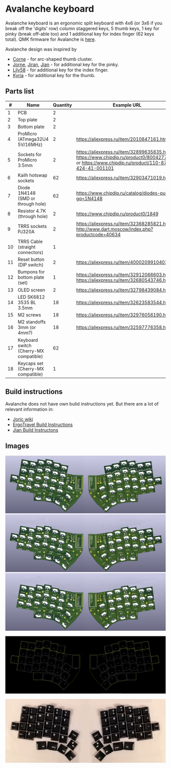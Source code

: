 # Avalanche keyboard

Avalanche keyboard is an ergonomic split keyboard with 4x6 (or 3x6 if you break off the 'digits' row) column staggered keys, 
5 thumb keys, 1 key for pinky (break off-able too) and 1 additional key for index finger (62 keys total). QMK firmware for Avalanche is [here](https://github.com/vlkv/qmk_firmware/tree/master/keyboards/avalanche).

Avalanche design was inspired by
* [Corne](https://github.com/foostan/crkbd) - for arc-shaped thumb cluster.
* [Jorne](https://github.com/joric/jorne), [Jiran](https://github.com/Ladniy/jiran), [Jian](https://github.com/KGOH/Jian-Info) - for additional key for the pinky.
* [Lily58](https://github.com/kata0510/Lily58) - for additional key for the index finger.
* [Kyria](https://github.com/splitkb/kyria) - for additional key for the thumb.

## Parts list

| #  | Name                          | Quantity | Example URL                                           |
|----|-------------------------------|----------|-------------------------------------------------------|
| 1  | PCB                           | 2        | |
| 2  | Top plate                     | 2        | |
| 3  | Bottom plate                  | 2        | |
| 4  | ProMicro (ATmega32U4 5V/16MHz)| 2        | https://aliexpress.ru/item/2010847161.html            |
| 5  | Sockets for ProMicro 3.5mm    | 2        | https://aliexpress.ru/item/32899635835.html or https://www.chipdip.ru/product0/8004277524 or https://www.chipdip.ru/product/110-87-424-41-001101           |
| 6  | Kailh hotswap sockets         | 62       | https://aliexpress.ru/item/32903471019.html           |
| 7  | Diode 1N4148 (SMD or through hole)  | 62       | https://www.chipdip.ru/catalog/diodes-pulse?gq=1N4148 |
| 8  | Resistor 4.7K (through hole)        | 2        | https://www.chipdip.ru/product0/1849 |
| 9  | TRRS sockets PJ320A                 | 2        | https://aliexpress.ru/item/32368285821.html or http://www.dart.moscow/index.php?productcode=40634 | 
| 10 | TRRS Cable (straight connectors)    | 1        |  |
| 11 | Reset button (DIP switch)           | 2        | https://aliexpress.ru/item/4000209910403.html |
| 12 | Bumpons for bottom plate (set)      | 1        | https://aliexpress.ru/item/32912066603.html or https://aliexpress.ru/item/32680543746.html |
| 13 | OLED screen                         | 2        | https://aliexpress.ru/item/32798439084.html |
| 14 | LED SK6812 3535 BL 3.5mm            | 18       | https://aliexpress.ru/item/32623583544.html |
| 15 | M2 screws                           | 18       | https://aliexpress.ru/item/32976056190.html |
| 16 | M2 standoffs 3mm (or 4mm?)          | 18       | https://aliexpress.ru/item/32597776358.html |
| 17 | Keyboard switch (Cherry-MX compatible) | 62 | | 
| 18 | Keycaps set (Cherry-MX compatible)     | 1 | |

## Build instructions
Avalanche does not have own bulid instructions yet. But there are a lot of relevant information in:
* [Joric wiki](https://github.com/joric/jorne/wiki)
* [ErgoTravel Build Instructions](https://github.com/jpconstantineau/ErgoTravel/blob/master/BuildInstructions.md)
* [Jian Build Instructons](https://telegra.ph/Gajd-po-sborke-Jian-12-08)

## Images

![Avalanche PCBs 3D view](/images/avalanche62_PCBs_3d_model.png)
![Avalanche PCBs 3D view](/images/avalanche50_PCBs_3d_model.png)
![Avalanche PCBs 3D view](/images/avalanche48_PCBs_3d_model.png)

![Avalanche PCBs model](/images/avalanche_mockup_03.png)

![Avalanche mockup](/images/avalanche_mockup_02.jpg)
